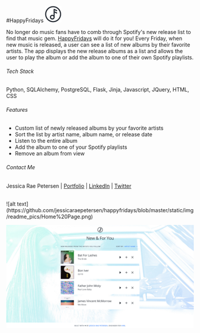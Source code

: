 #HappyFridays ![alt text](https://github.com/jessicaraepetersen/happyfridays/blob/master/static/img/logo/happy-fridays-icon.png "Happy Fridays Logo") 

No longer do music fans have to comb through Spotify's new release list to find that music gem. [HappyFridays](https://www.happyfridays.co) will do it for you! Every Friday, when new music is released, a user can see a list of new albums by their favorite artists. The app displays the new release albums as a list and allows the user to play the album or add the album to one of their own Spotify playlists.

###### Tech Stack
Python, SQLAlchemy, PostgreSQL, Flask, Jinja, Javascript, JQuery, HTML, CSS
###### Features
* Custom list of newly released albums by your favorite artists
* Sort the list by artist name, album name, or release date
* Listen to the entire album
* Add the album to one of your Spotify playlists
* Remove an album from view

###### Contact Me
Jessica Rae Petersen | [Portfolio](http://jessicaraepetersen.com/) | [LinkedIn](https://www.linkedin.com/in/jessicaraepetersen) | [Twitter](https://twitter.com/jessraepetersen)

<br />
![alt text](https://github.com/jessicaraepetersen/happyfridays/blob/master/static/img/readme_pics/Home%20Page.png) 

![alt text](https://github.com/jessicaraepetersen/happyfridays/blob/master/static/img/readme_pics/custom_list.png)


